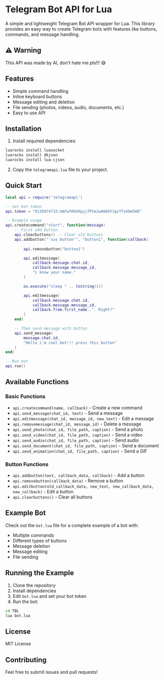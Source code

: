 # Telegram Bot API for Lua

A simple and lightweight Telegram Bot API wrapper for Lua. This library provides an easy way to create Telegram bots with features like buttons, commands, and message handling.

## ⚠️ Warning

This API was made by AI, don't hate me pls!!! 😅

## Features

- Simple command handling
- Inline keyboard buttons
- Message editing and deletion
- File sending (photos, videos, audio, documents, etc.)
- Easy to use API

## Installation

1. Install required dependencies:
```bash
luarocks install luasocket
luarocks install dkjson
luarocks install lua-cjson
```

2. Copy the `telegramapi.lua` file to your project.

## Quick Start

```lua
local api = require('telegramapi')

-- Set bot token
api.token = "8135074733:AAFwYRO4XpyjfPtmJwA066YJgcYTv6bm5HQ"

-- Example usage
api.createcommand("start", function(message)
    -- First add button
    api.clearbuttons() -- Clear old buttons
    api.addbutton("'sus button'", "button1", function(callback)
        
        api.removebutton("button1")

        api.editmessage(
            callback.message.chat.id,
            callback.message.message_id,
            "i know your name."
        )

        os.execute("sleep " .. tostring(1))

        api.editmessage(
            callback.message.chat.id,
            callback.message.message_id,
            callback.from.first_name..". Right?"
        )
    end)

    -- Then send message with button
    api.send_message(
        message.chat.id,
        "Hello i'm cool bot!!! press this button"
    )
end)

-- Run bot
api.run()
```

## Available Functions

### Basic Functions
- `api.createcommand(name, callback)` - Create a new command
- `api.send_message(chat_id, text)` - Send a message
- `api.editmessage(chat_id, message_id, new_text)` - Edit a message
- `api.removemessage(chat_id, message_id)` - Delete a message
- `api.send_photo(chat_id, file_path, caption)` - Send a photo
- `api.send_video(chat_id, file_path, caption)` - Send a video
- `api.send_audio(chat_id, file_path, caption)` - Send audio
- `api.send_document(chat_id, file_path, caption)` - Send a document
- `api.send_animation(chat_id, file_path, caption)` - Send a GIF

### Button Functions
- `api.addbutton(text, callback_data, callback)` - Add a button
- `api.removebutton(callback_data)` - Remove a button
- `api.editbutton(old_callback_data, new_text, new_callback_data, new_callback)` - Edit a button
- `api.clearbuttons()` - Clear all buttons

## Example Bot

Check out the `bot.lua` file for a complete example of a bot with:
- Multiple commands
- Different types of buttons
- Message deletion
- Message editing
- File sending

## Running the Example

1. Clone the repository
2. Install dependencies
3. Edit `bot.lua` and set your bot token
4. Run the bot:
```bash
cd TBL
lua bot.lua
```

## License

MIT License

## Contributing

Feel free to submit issues and pull requests!
